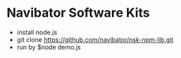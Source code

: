 # Navibator Software Kits
- install node.js
- git clone https://github.com/navibator/nsk-npm-lib.git
- run by $node demo.js